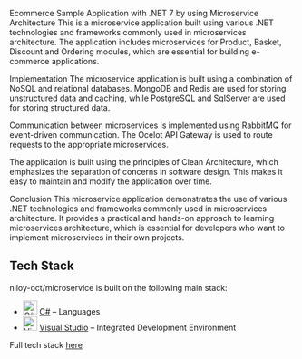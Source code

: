 Ecommerce Sample Application with .NET 7 by using Microservice Architecture
This is a microservice application built using various .NET technologies and frameworks commonly used in microservices architecture. The application includes microservices for Product, Basket, Discount and Ordering modules, which are essential for building e-commerce applications.

Implementation
The microservice application is built using a combination of NoSQL and relational databases. MongoDB and Redis are used for storing unstructured data and caching, while PostgreSQL and SqlServer are used for storing structured data.

Communication between microservices is implemented using RabbitMQ for event-driven communication. The Ocelot API Gateway is used to route requests to the appropriate microservices.

The application is built using the principles of Clean Architecture, which emphasizes the separation of concerns in software design. This makes it easy to maintain and modify the application over time.

Conclusion
This microservice application demonstrates the use of various .NET technologies and frameworks commonly used in microservices architecture. It provides a practical and hands-on approach to learning microservices architecture, which is essential for developers who want to implement microservices in their own projects.



## Tech Stack
niloy-oct/microservice is built on the following main stack:

- <img width='25' height='25' src='https://img.stackshare.io/service/1015/1200px-C_Sharp_wordmark.svg.png' alt='C#'/> [C#](http://csharp.net) – Languages
- <img width='25' height='25' src='https://img.stackshare.io/service/1451/SR2hUhQN.png' alt='Visual Studio'/> [Visual Studio](http://msdn.microsoft.com/en-us/vstudio/aa718325.aspx) – Integrated Development Environment

Full tech stack [here](/techstack.md)


